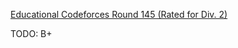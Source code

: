 [Educational Codeforces Round 145 (Rated for Div. 2)](https://codeforces.com/contest/1809)

TODO: B+